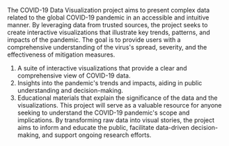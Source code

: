 The COVID-19 Data Visualization project aims to present complex data related to the global COVID-19 pandemic in an accessible and intuitive manner.
By leveraging data from trusted sources, the project seeks to create interactive visualizations that illustrate key trends, patterns, and impacts of the pandemic.
The goal is to provide users with a comprehensive understanding of the virus's spread, severity, and the effectiveness of mitigation measures.
1. A suite of interactive visualizations that provide a clear and comprehensive view of COVID-19 data.
2. Insights into the pandemic's trends and impacts, aiding in public understanding and decision-making.
3. Educational materials that explain the significance of the data and the visualizations.
This project will serve as a valuable resource for anyone seeking to understand the COVID-19 pandemic's scope and implications.
By transforming raw data into visual stories, the project aims to inform and educate the public, facilitate data-driven decision-making, and support ongoing research efforts.
